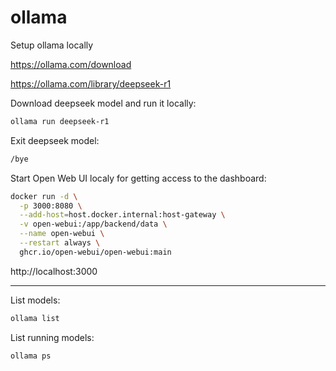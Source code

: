 # ollama

Setup ollama locally

https://ollama.com/download

https://ollama.com/library/deepseek-r1

Download deepseek model and run it locally:
```bash
ollama run deepseek-r1
```

Exit deepseek model:
```bash
/bye
```

Start Open Web UI localy for getting access to the dashboard:
```bash
docker run -d \
  -p 3000:8080 \
  --add-host=host.docker.internal:host-gateway \
  -v open-webui:/app/backend/data \
  --name open-webui \
  --restart always \
  ghcr.io/open-webui/open-webui:main
```

http://localhost:3000


---

List models:
```bash
ollama list
```

List running models:
```bash
ollama ps
```


